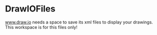 # DrawIOFiles

www.draw.io needs a space to save its xml files to display your drawings.                                                                 
This workspace is for this files only!

